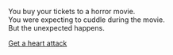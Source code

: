 You buy your tickets to a horror movie.  
You were expecting to cuddle during the movie.  
But the unexpected happens.  

[Get a heart attack]()


